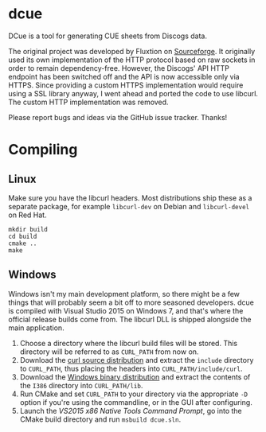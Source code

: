 # dcue

DCue is a tool for generating CUE sheets from Discogs data.

The original project was developed by Fluxtion on
[Sourceforge](http://sourceforge.net/projects/dcue/). It originally used its own
implementation of the HTTP protocol based on raw sockets in order to remain
dependency-free. However, the Discogs' API HTTP endpoint has been switched off
and the API is now accessible only via HTTPS. Since providing a custom HTTPS
implementation would require using a SSL library anyway, I went ahead and ported
the code to use libcurl. The custom HTTP implementation was removed.

Please report bugs and ideas via the GitHub issue tracker. Thanks!

# Compiling
## Linux

Make sure you have the libcurl headers. Most distributions ship these as a
separate package, for example `libcurl-dev` on Debian and `libcurl-devel` on Red
Hat.

```
mkdir build
cd build
cmake ..
make
```

## Windows

Windows isn't my main development platform, so there might be a few things that
will probably seem a bit off to more seasoned developers. dcue is compiled with
Visual Studio 2015 on Windows 7, and that's where the official release builds
come from. The libcurl DLL is shipped alongside the main application.

1. Choose a directory where the libcurl build files will be stored. This
directory will be referred to as `CURL_PATH` from now on.
2. Download the [curl source distribution](https://curl.haxx.se/download/curl-7.56.1.zip)
and extract the `include` directory to `CURL_PATH`, thus placing the headers
into `CURL_PATH/include/curl`.
3. Download the [Windows binary distribution](https://skanthak.homepage.t-online.de/download/curl-7.56.1.cab)
and extract the contents of the `I386` directory into `CURL_PATH/lib`.
4. Run CMake and set `CURL_PATH` to your directory via the appropriate `-D`
option if you're using the commandline, or in the GUI after configuring.
5. Launch the *VS2015 x86 Native Tools Command Prompt*, go into the CMake build
directory and run `msbuild dcue.sln`.
